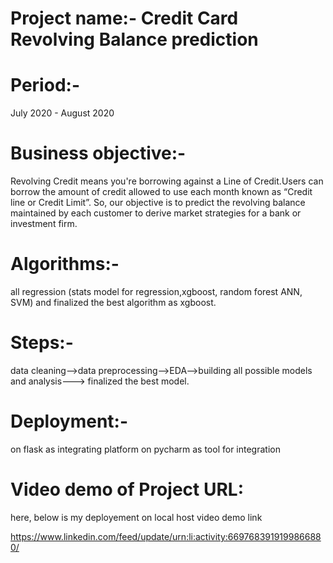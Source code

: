 # Project name:-   Credit Card Revolving Balance prediction

# Period:-

July 2020 - August 2020

# Business objective:-

Revolving Credit means you're borrowing against a Line of Credit.Users can borrow the amount of credit allowed to use each month known as “Credit line or Credit Limit”. So, our objective is to predict the revolving balance maintained by each customer to derive market strategies for a bank or investment firm.
# Algorithms:-

all regression (stats model for regression,xgboost, random forest ANN, SVM) and finalized the best algorithm as xgboost.

# Steps:-

data cleaning-->data preprocessing-->EDA-->building all possible models and analysis---> finalized the best model.

# Deployment:-

on flask as integrating platform on pycharm as tool for integration

# Video demo of Project URL: 

here, below is my deployement on local host video demo link

https://www.linkedin.com/feed/update/urn:li:activity:6697683919199866880/
